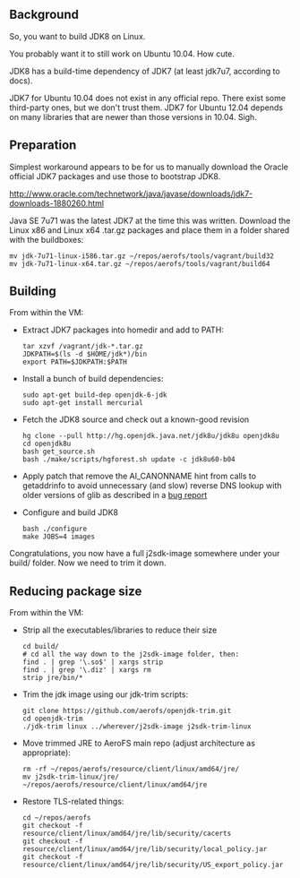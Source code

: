 ## Background

So, you want to build JDK8 on Linux.

You probably want it to still work on Ubuntu 10.04.  How cute.

JDK8 has a build-time dependency of JDK7 (at least jdk7u7, according to docs).

JDK7 for Ubuntu 10.04 does not exist in any official repo.  There exist some third-party ones, but we don't trust them.
JDK7 for Ubuntu 12.04 depends on many libraries that are newer than those versions in 10.04.  Sigh.

## Preparation

Simplest workaround appears to be for us to manually download the Oracle
official JDK7 packages and use those to bootstrap JDK8.

http://www.oracle.com/technetwork/java/javase/downloads/jdk7-downloads-1880260.html

Java SE 7u71 was the latest JDK7 at the time this was written.
Download the Linux x86 and Linux x64 .tar.gz packages and place them in a folder shared with the buildboxes:

    mv jdk-7u71-linux-i586.tar.gz ~/repos/aerofs/tools/vagrant/build32
    mv jdk-7u71-linux-x64.tar.gz ~/repos/aerofs/tools/vagrant/build64

## Building

From within the VM:

  - Extract JDK7 packages into homedir and add to PATH:

        tar xzvf /vagrant/jdk-*.tar.gz
        JDKPATH=$(ls -d $HOME/jdk*)/bin
        export PATH=$JDKPATH:$PATH

  - Install a bunch of build dependencies:

        sudo apt-get build-dep openjdk-6-jdk
        sudo apt-get install mercurial

  - Fetch the JDK8 source and check out a known-good revision

        hg clone --pull http://hg.openjdk.java.net/jdk8u/jdk8u openjdk8u
        cd openjdk8u
        bash get_source.sh
        bash ./make/scripts/hgforest.sh update -c jdk8u60-b04

 - Apply patch that remove the AI\_CANONNAME hint from calls to getaddrinfo
   to avoid unnecessary (and slow) reverse DNS lookup with older versions
   of glib as described in a [bug report](https://sourceware.org/bugzilla/show_bug.cgi?id=15218)

  - Configure and build JDK8

        bash ./configure
        make JOBS=4 images

Congratulations, you now have a full j2sdk-image somewhere under your build/ folder.
Now we need to trim it down.

## Reducing package size

From within the VM:

  - Strip all the executables/libraries to reduce their size

        cd build/
        # cd all the way down to the j2sdk-image folder, then:
        find . | grep '\.so$' | xargs strip
        find . | grep '\.diz' | xargs rm
        strip jre/bin/*

  - Trim the jdk image using our jdk-trim scripts:

        git clone https://github.com/aerofs/openjdk-trim.git
        cd openjdk-trim
        ./jdk-trim linux ../wherever/j2sdk-image j2sdk-trim-linux

  - Move trimmed JRE to AeroFS main repo (adjust architecture as appropriate):

        rm -rf ~/repos/aerofs/resource/client/linux/amd64/jre/
        mv j2sdk-trim-linux/jre/ ~/repos/aerofs/resource/client/linux/amd64/jre

  - Restore TLS-related things:

        cd ~/repos/aerofs
        git checkout -f resource/client/linux/amd64/jre/lib/security/cacerts
        git checkout -f resource/client/linux/amd64/jre/lib/security/local_policy.jar
        git checkout -f resource/client/linux/amd64/jre/lib/security/US_export_policy.jar

